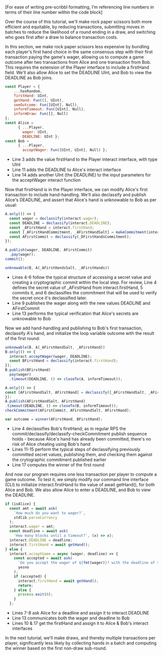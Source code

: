[For ease of writing pre-scribbl formatting, I'm referencing line numbers in terms of their line number within the code block]

Over the course of this tutorial, we'll make rock paper scissors both more efficient and equitable, by reducing transactions, submitting moves in batches to reduce the likelihood of a round ending in a draw, and switching who goes first after a draw to balance transaction costs.

In this section, we make rock paper scissors less expensive by bundling each player's first hand choice in the same consensus step with their first transaction paying the game's wager, allowing us to compute a game outcome after two transactions from Alice and one transaction from Bob. This requires the extension of the Player interface to include a firstHand field. We'll also allow Alice to set the DEADLINE UInt, and Bob to view the DEADLINE as Bob joins.
```javascript
const Player = {
	...hasRandom,
	firstHand: UInt,
	getHand: Fun([], UInt),
	seeOutcome: Fun([UInt], Null),
	informTimeout: Fun([UInt], Null),
	informDraw: Fun([], Null)
};
const Alice =
      { ...Player,
        wager: UInt,
        DEADLINE: UInt };
const Bob =
      { ...Player,
        acceptWager: Fun([UInt, UInt], Null) };
```
- Line 3 adds the value firstHand to the Player interact interface, with type UInt
- Line 11 adds the DEADLINE to Alice's interact interface
- Line 14 adds another UInt (the DEADLINE) to the input parameters for the acceptWager interact function

Now that firstHand is in the Player interface, we can modify Alice's first transaction to include hand-handling. We'll also declassify and publish Alice's DEADLINE, and assert that Alice's hand is unknowable to Bob as per usual:
```javascript
A.only(() => {
  const wager = declassify(interact.wager); 
  const DEADLINE = declassify(interact.DEADLINE);
  const _AFirstHand = interact.firstHand;
  const [_AFirstHandCommitment, _AFirstHandSalt] = makeCommitment(interact, _AFirstHand);
  const AFirstCommit = declassify(_DFirstHandsCommitment);
});

A.publish(wager, DEADLINE, AFirstCommit)
  .pay(wager);
commit();

unknowable(B, A(_AFirstHandsSalt, _AFirstHands))
```
- Lines 4-6 follow the typical structure of accessing a secret value and creating a cryptographic commit within the local step. For review, Line 4 defines the secret value of \_AFirstHand from interact.firstHand, 5 commits it, and 6 declassifies the commitment that will be used to verify the secret once it's declassified later.
- Line 9 publishes the wager along with the new values DEADLINE and AFirstCommit
- Line 13 performs the typical verification that Alice's secrets are unknowable to Bob

Now we add hand-handling and publishing to Bob's first transaction, declassify A's hand, and initialize the loop variable outcome with the result of the first round:
```javascript
unknowable(B, A(_AFirstHandSalt, _AFirstHand))
B.only(() => {
  interact.acceptWager(wager, DEADLINE); 
  const BFirstHand = declassify(interact.firstHand);
});
B.publish(BFirstHand)
  pay(wager)
  .timeout(DEADLINE, () => closeTo(A, informTimeout));

A.only(() => {
const [AFirstHandSalt, AFirstHand] = declassify([_AFirstHandSalt, _AFirstHand]);
});
A.publish(AFirstHandSalt, AFirstHand)
.timeout(DEADLINE, () => closeTo(B, informTimeout));
checkCommitment(AFirstCommit, AFirstHandSalt, AFirstHand);

var outcome = winner(AFirstHand, BFirstHand);
```
- Line 4 declassifies Bob's firstHand; as in regular RPS the commit/declassify/declassify-checkCommitment publish sequence holds - because Alice's hand has already been committed, there's no risk of Alice cheating using Bob's hand
- Lines 11-15 perform the typical steps of declassifying previously committed secret values, publishing them, and checking them against the crytographic commitment published earlier
- Line 17 computes the winner of the first round

And now our program requires one less transaction per player to compute a game outcome. To test it, we simply modify our command line interface (CLI) to initialize interact.firstHand to the value of await getHand(), for both Alice and Bob. We also allow Alice to enter a DEADLINE, and Bob to view the DEADLINE.
```javascript
if (isAlice) {
  const amt = await ask(
    `How much do you want to wager?`,
    stdlib.parseCurrency
  );
  interact.wager = amt;
  const deadline = await ask(
    'How many blocks until a timeout?', (x) => x);
  interact.DEADLINE = deadline;
  interact.firstHand = await getHand();
} else {
  interact.acceptGame = async (wager, deadline) => {
    const accepted = await ask(
      `Do you accept the wager of ${fmt(wager)}? with the deadline of ${deadline} blocks`,
      yesno
    );
    if (accepted) {
      interact.firstHand = await getHand();
      return;
    } else {
      process.exit(0);
    }
  };

```
- Lines 7-8 ask Alice for a deadline and assign it to interact.DEADLINE
- Line 13 communicates both the wager and deadline to Bob
- Lines 10 & 17 get the firstHand and assign it to Alice & Bob's interact interfaces

In the next tutorial, we'll make draws, and thereby multiple transactions per player, significantly less likely by collecting hands in a batch and computing the winner based on the first non-draw sub-round.